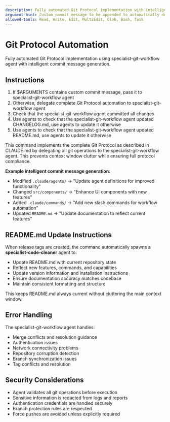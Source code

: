 ```yaml
---
description: Fully automated Git Protocol implementation with intelligent commit messages.
argument-hint: Custom commit message to be appended to automatically determined commit message.
allowed-tools: Read, Write, Edit, MultiEdit, Glob, Bash, Task
---
```


# Git Protocol Automation

Fully automated Git Protocol implementation using specialist-git-workflow agent with intelligent commit message generation.

## Instructions

1. If $ARGUMENTS contains custom commit message, pass it to specialist-git-workflow agent
2. Otherwise, delegate complete Git Protocol automation to specialist-git-workflow agent
3. Check that the specialist-git-workflow agent committed all changes
4. Use agents to check that the specialist-git-workflow agent updated CHANGELOG.md, use agents to update it otherwise
5. Use agents to check that the specialist-git-workflow agent updated README.md, use agents to update it otherwise

This command implements the complete Git Protocol as described in CLAUDE.md by delegating all git operations to the
specialist-git-workflow agent. This prevents context window clutter while ensuring full protocol compliance.

**Example intelligent commit message generation:**
- Modified `.claude/agents/` → "Update agent definitions for improved functionality"
- Changed `src/components/` → "Enhance UI components with new features"
- Added `.claude/commands/` → "Add new slash commands for workflow automation"
- Updated `README.md` → "Update documentation to reflect current features"

## README.md Update Instructions

When release tags are created, the command automatically spawns a **specialist-code-cleaner** agent to:
- Update README.md with current repository state
- Reflect new features, commands, and capabilities
- Update version information and installation instructions
- Ensure documentation accuracy matches codebase
- Maintain consistent formatting and structure

This keeps README.md always current without cluttering the main context window.

## Error Handling

The specialist-git-workflow agent handles:
- Merge conflicts and resolution guidance
- Authentication issues
- Network connectivity problems
- Repository corruption detection
- Branch synchronization issues
- Tag conflicts and resolution

## Security Considerations

- Agent validates all git operations before execution
- Sensitive information is redacted from logs and reports
- Authentication credentials are handled securely
- Branch protection rules are respected
- Force pushes are avoided unless explicitly required

